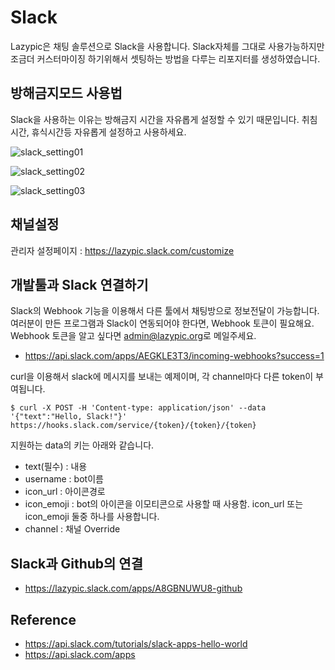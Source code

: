 # Slack
Lazypic은 채팅 솔루션으로 Slack을 사용합니다.
Slack자체를 그대로 사용가능하지만 조금더 커스터마이징 하기위해서
셋팅하는 방법을 다루는 리포지터를 생성하였습니다.

## 방해금지모드 사용법
Slack을 사용하는 이유는 방해금지 시간을 자유롭게 설정할 수 있기 때문입니다.
취침시간, 휴식시간등 자유롭게 설정하고 사용하세요.

![slack_setting01](https://user-images.githubusercontent.com/1149996/49338806-974a5f00-f66a-11e8-8df2-7acd35f808da.png)

![slack_setting02](https://user-images.githubusercontent.com/1149996/49338807-974a5f00-f66a-11e8-86b0-8806efc7a829.png)

![slack_setting03](https://user-images.githubusercontent.com/1149996/49338809-974a5f00-f66a-11e8-8867-14f1989df591.png)


## 채널설정
관리자 설정페이지 : https://lazypic.slack.com/customize

## 개발툴과 Slack 연결하기
Slack의 Webhook 기능을 이용해서 다른 툴에서 채팅방으로 정보전달이 가능합니다.
여러분이 만든 프로그램과 Slack이 연동되어야 한다면, Webhook 토큰이 필요해요. Webhook 토큰을 알고 싶다면 [admin@lazypic.org](mailto:admin@lazypic.org)로 메일주세요.

- https://api.slack.com/apps/AEGKLE3T3/incoming-webhooks?success=1

curl을 이용해서 slack에 메시지를 보내는 예제이며, 각 channel마다 다른 token이 부여됩니다.
```
$ curl -X POST -H 'Content-type: application/json' --data '{"text":"Hello, Slack!"}' https://hooks.slack.com/service/{token}/{token}/{token}
```

지원하는 data의 키는 아래와 같습니다.
- text(필수) : 내용
- username : bot이름
- icon_url : 아이콘경로
- icon_emoji : bot의 아이콘을 이모티콘으로 사용할 때 사용함. icon_url 또는 icon_emoji 둘중 하나를 사용합니다.
- channel : 채널 Override

## Slack과 Github의 연결
- https://lazypic.slack.com/apps/A8GBNUWU8-github

## Reference
- https://api.slack.com/tutorials/slack-apps-hello-world
- https://api.slack.com/apps